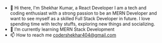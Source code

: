 - 👋 Hi there,
  I'm Shekhar Kumar, a React Developer I am a tech and coding enthusiast with a strong passion to be an MERN Developer and want to see myself as a skilled Full Stack Developer in future. I love spending time with techy stuffs, exploring new things and socializing.
- 🌱 I’m currently learning MERN Stack Development
- 📫 How to reach me codershekhar404@gmail.com
